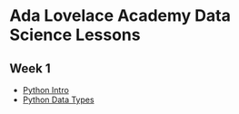 # Ada Lovelace Academy Data Science Lessons


## Week 1
- [Python Intro](1-python-intro.ipynb)
- [Python Data Types](1-python-data-types.ipynb)

